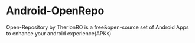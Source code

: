 # Android-OpenRepo
Open-Repository by TherionRO is a free&amp;open-source set of Android Apps to enhance your android experience(APKs)
